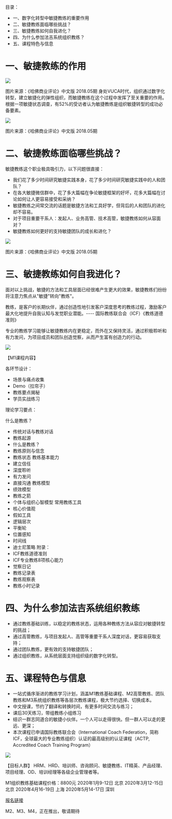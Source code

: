 
目录：
* 一、数字化转型中敏捷教练的重要作用
* 二、敏捷教练面临哪些挑战？
* 三、敏捷教练如何自我进化？
* 四、为什么参加法吉系统组织教练？
* 五、课程特色与信息

# 一、敏捷教练的作用

![](media/15760262528785.png)

图片来源：《哈佛商业评论》中文版 2018.05期
身处VUCA时代，组织通过数字化转型，建立敏捷化的弹性组织，而敏捷教练在这个过程中发挥了至关重要的作用。
根据一项敏捷状态调查，有52%的受访者认为敏捷教练是组织敏捷转型的成功必备要素。

![](media/15760262635774.jpg)

图片来源：《哈佛商业评论》中文版 2018.05期

# 二、敏捷教练面临哪些挑战？
敏捷教练这个职业极具吸引力，以下问题很直接：
* 我们花了多少时间研究敏捷实践本身，花了多少时间研究敏捷实践中的人和团队？
* 在各大敏捷微信群中，花了多大篇幅在争论敏捷框架的好坏，花多大篇幅在讨论如何让人更容易接受和采纳？
* 敏捷教练之间常交流的话题是敏捷方法和工具好学，但背后的人和团队的进化却不容易。
* 对于项目重要干系人：发起人、业务高管、技术高管，敏捷教练如何从容面对？
* 敏捷教练如何更好的支持敏捷团队的成长和进化？

![](media/15760262872110.png)

图片来源：《哈佛商业评论》中文版 2018.05期

# 三、敏捷教练如何自我进化？
面对以上挑战，敏捷的方法和工具层面已经很难产生更大的效果，敏捷教练们纷纷将注意力焦点从"敏捷"转向"教练"。
 
教练，是客户的长期伙伴，通过创造性地引发客户深度思考的教练过程，激励客户最大化地提升自我认知与发觉职业潜能。---- 国际教练联合会（ICF）《教练道德准则》
 
专业的教练学习能够让敏捷教练内在更稳定，而外在又保持灵活，通过积极聆听和有力发问，为项目成员和团队创造觉察，从而产生富有创造力的行动。

![](media/15760264863559.png)

【M1课程内容】

各环节设计：
- 场景与痛点收集
- Demo（拉帘子）
- 教练要点揭秘
- 学员实战练习

理论学习要点：

什么是教练？
* 传统对话与教练对话
* 教练起源
* 什么是教练？
* 教练原则与信念
* 教练状态
教练基本能力
* 建立信任
* 深度聆听
* 有力发问
* 直接沟通
教练模型
* 绩效模型
* 教练之箭
* 个体与组织心智模型
常用教练工具
* 核心价值观
* 假如工具
* 逻辑层次
* 平衡轮
* 位置感知
* 时间线
* 迪士尼策略
附录：
* ICF教练道德准则
* ICF专业教练8项核心能力
* 觉察日记
* 教练记录表
* 教练观察表
* 教练小时记录


# 四、为什么参加法吉系统组织教练
 
* 通过教练基础训练，以稳定的教练状态，运用各种教练方法从容应对敏捷转型的挑战；
* 通过高管教练，与项目发起人、高管等重要干系人深度对话，更容易获取支持；
* 通过团队教练，更有效的支持敏捷团队；
* 通过组织教练，从系统层面支持组织级的数字化转型。

# 五、课程特色与信息
* 一站式循序渐进的教练学习计划，涵盖M1教练基础课程、M2高管教练、团队教练和M3系统组织教练等各层次教练课程，极大节约选择、切换成本。
* 中文授课，节约了翻译和转换时间，有更多时间交流与练习；
* 课后30天练习，带组教练小组练习
* 结识一群志同道合的敏捷小伙伴。一个人可以走得很快。但一群人可以走的更远、更深；
* 本次课程已申请国际教练联合会（International Coach Federation，简称ICF，全球最大的专业教练组织）认证的最高级别的认证课程（ACTP, Accredited Coach Training Program）

![](media/15760265026279.jpg)


【目标人群】
HRM、HRD、培训师、咨询顾问、敏捷教练、IT精英、产品经理、项目经理、OD、培训经理等各级企业管理者等。

M1组织教练基础课程价格：8800元
2020年1月9-12日    北京
2020年3月12-15日   北京
2020年4月16-19日   上海
2020年5月14-17日   深圳

[报名链接](https://mp.weixin.qq.com/s/GuIHpjU8lba1T1KpHzh-tQ)

M2、M3、M4，正在推出，敬请期待